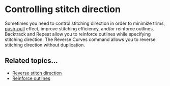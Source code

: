 # Controlling stitch direction

Sometimes you need to control stitching direction in order to minimize trims, [push-pull](../../glossary/glossary#push-pull) effect, improve stitching efficiency, and/or reinforce outlines. Backtrack and Repeat allow you to reinforce outlines while specifying stitching direction. The Reverse Curves command allows you to reverse stitching direction without duplication.

## Related topics...

- [Reverse stitch direction](Reverse_stitch_direction)
- [Reinforce outlines](Reinforce_outlines)
